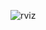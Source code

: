 ![rviz](https://github.com/The-Kriz/Project_Eva/assets/90817926/b0554880-9a7c-499a-9c94-fa87d3b0f001)
